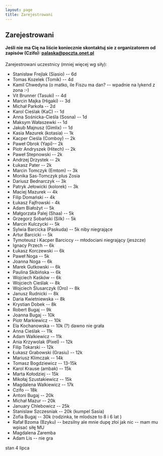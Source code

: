 ```yaml
---
layout: page
title: Zarejestrowani
---
```


## Zarejestrowani

#### Jeśli nie ma Cię na liście koniecznie skontaktuj sie z organizatorem od zapisów (Czifo): palaska@poczta.onet.pl

Zarejestrowani uczestnicy (mniej więcej wg siły):

- Stanisław Frejlak (Siasio) -- 6d
- Tomas Kozelek (Tomík) -- 4d
- Kamil Chwedyna (o matko, ile Fiszu ma dan? -- wpadnie na lykend z zona :-)
- Vit Brunner (Tasuki) -- 4d
- Marcin Majka (Higaki) -- 3d
- Michał Parkoła -- 2d
- Karol Cieślak (KaC) -- 1d
- Anna Sośnicka-Cieśla (Sosna) -- 1d
- Maksym Wałaszewki -- 1d
- Jakub Majnusz (Gimlix) -- 1d
- Kasia Mazurek (kotasia) -- 1k
- Kacper Cieśla (Comboy) -- 2k
- Paweł Obrok (Yapi)-- 2k
- Piotr Andryszek (Hitech) -- 2k
- Paweł Stepnowski -- 2k
- Andrzej Drzystek -- 2k
- Łukasz Pater -- 2k
- Marcin Tomczyk (Emtom) -- 3k
- Monika Sas-Tomczyk plus Zosia 
- Dariusz Bednarczyk -- 3k
- Patryk Jełowicki (kolorek) -- 3k
- Maciej Mazurek -- 4k
- Filip Domański -- 4k
- Łukasz Fajfrowski - 4k
- Adam Białożyt -- 5k
- Małgorzata Palej (Shaa) -- 5k
- Grzegorz Sobański (Silk) -- 5k
- Marcin Kulczycki -- 5k
- Sylwia Barcicka (Paskuda) -- 5k niby niegrające
- Artur Barcicki -- 5k
- Tymoteusz i Kacper Barciccy -- młodociani niegrający (jeszcze)
- Ignacy Przech -- 6k
- Łukasz Korczewski -- 6k
- Paweł Noga -- 5k
- Joanna Noga -- 6k
- Marek Gutkowski -- 6k
- Paulina Skibińska -- 6k
- Wojciech Kaśków -- 6k
- Wojciech Cieślak -- 8k
- Wojciech Ślusarczyk (Oro) -- 8k
- Janusz Rudnicki -- 8k
- Daria Kwietniewska -- 8k
- Krystian Dobek -- 8k
- Robert Bugaj -- 9k
- Joanna Bugaj -- 10k
- Piotr Markiewicz -- 10k
- Ela Kochanowska -- 10k (?) dawno nie grała
- Anna Cieślak -- 11k
- Adam Walkiewicz -- 11k
- Ania Krzywolak (Pixel) -- 12k
- Filip Tokarski -- 12k
- Łukasz Grabowski (Grasiu) -- 12k
- Mariusz Klimczak -- 14k
- Tomasz Bogdziewicz -- 13-15k
- Karol Krause (ambak) -- 15k
- Marta Kołodziej -- 15k
- Mikołaj Szustakiewicz -- 15k
- Magdalena Walkiewicz -- 17k
- Czifo -- 18k
- Antoni Bugaj -- 20k
- Michał Mazur -- 20k
- January Chlebowicz -- 25k
- Stanislaw Szczesniak -- 20k (kumpel Sasia)
- Zofia Bugaj -- 30k (rodzinka, te mlodsze to 8 i 6 lat )
- Rafał Bzoma (Bzyku) -- bezsilny ale mnie dupę złoi jak nic -- mam mu wpisać siłę MU
- Magdalena Zaremba 
- Adam Lis -- nie gra

stan 4 lipca
